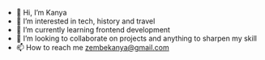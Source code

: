 - 👋 Hi, I’m Kanya
- 👀 I’m interested in tech, history and travel 
- 🌱 I’m currently learning frontend development
- 💞️ I’m looking to collaborate on projects and anything to sharpen my skill
- 📫 How to reach me zembekanya@gmail.com 

<!---
zembezn/zembezn is a ✨ special ✨ repository because its `README.md` (this file) appears on your GitHub profile.
You can click the Preview link to take a look at your changes.
--->

